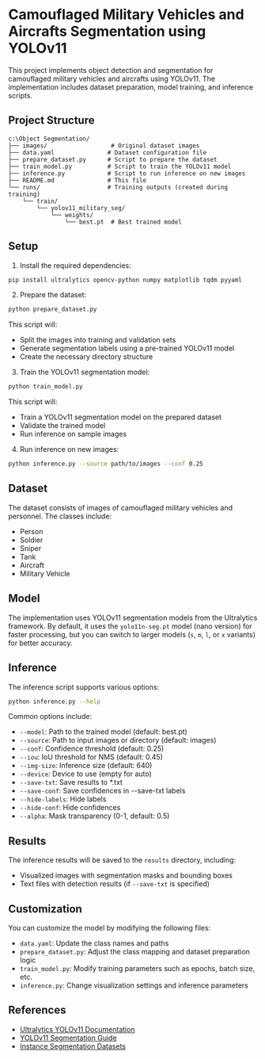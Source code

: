 # Camouflaged Military Vehicles and Aircrafts Segmentation using YOLOv11

This project implements object detection and segmentation for camouflaged military vehicles and aircrafts using YOLOv11. The implementation includes dataset preparation, model training, and inference scripts.

## Project Structure

```
c:\Object Segmentation/
├── images/                  # Original dataset images
├── data.yaml               # Dataset configuration file
├── prepare_dataset.py      # Script to prepare the dataset
├── train_model.py          # Script to train the YOLOv11 model
├── inference.py            # Script to run inference on new images
├── README.md               # This file
└── runs/                   # Training outputs (created during training)
    └── train/
        └── yolov11_military_seg/
            └── weights/
                └── best.pt  # Best trained model
```

## Setup

1. Install the required dependencies:

```bash
pip install ultralytics opencv-python numpy matplotlib tqdm pyyaml
```

2. Prepare the dataset:

```bash
python prepare_dataset.py
```

This script will:
- Split the images into training and validation sets
- Generate segmentation labels using a pre-trained YOLOv11 model
- Create the necessary directory structure

3. Train the YOLOv11 segmentation model:

```bash
python train_model.py
```

This script will:
- Train a YOLOv11 segmentation model on the prepared dataset
- Validate the trained model
- Run inference on sample images

4. Run inference on new images:

```bash
python inference.py --source path/to/images --conf 0.25
```

## Dataset

The dataset consists of images of camouflaged military vehicles and personnel. The classes include:

- Person
- Soldier
- Sniper
- Tank
- Aircraft
- Military Vehicle

## Model

The implementation uses YOLOv11 segmentation models from the Ultralytics framework. By default, it uses the `yolo11n-seg.pt` model (nano version) for faster processing, but you can switch to larger models (`s`, `m`, `l`, or `x` variants) for better accuracy.

## Inference

The inference script supports various options:

```bash
python inference.py --help
```

Common options include:

- `--model`: Path to the trained model (default: best.pt)
- `--source`: Path to input images or directory (default: images)
- `--conf`: Confidence threshold (default: 0.25)
- `--iou`: IoU threshold for NMS (default: 0.45)
- `--img-size`: Inference size (default: 640)
- `--device`: Device to use (empty for auto)
- `--save-txt`: Save results to *.txt
- `--save-conf`: Save confidences in --save-txt labels
- `--hide-labels`: Hide labels
- `--hide-conf`: Hide confidences
- `--alpha`: Mask transparency (0-1, default: 0.5)

## Results

The inference results will be saved to the `results` directory, including:

- Visualized images with segmentation masks and bounding boxes
- Text files with detection results (if `--save-txt` is specified)

## Customization

You can customize the model by modifying the following files:

- `data.yaml`: Update the class names and paths
- `prepare_dataset.py`: Adjust the class mapping and dataset preparation logic
- `train_model.py`: Modify training parameters such as epochs, batch size, etc.
- `inference.py`: Change visualization settings and inference parameters

## References

- [Ultralytics YOLOv11 Documentation](https://docs.ultralytics.com/)
- [YOLOv11 Segmentation Guide](https://docs.ultralytics.com/tasks/segment/)
- [Instance Segmentation Datasets](https://docs.ultralytics.com/datasets/segment/)
